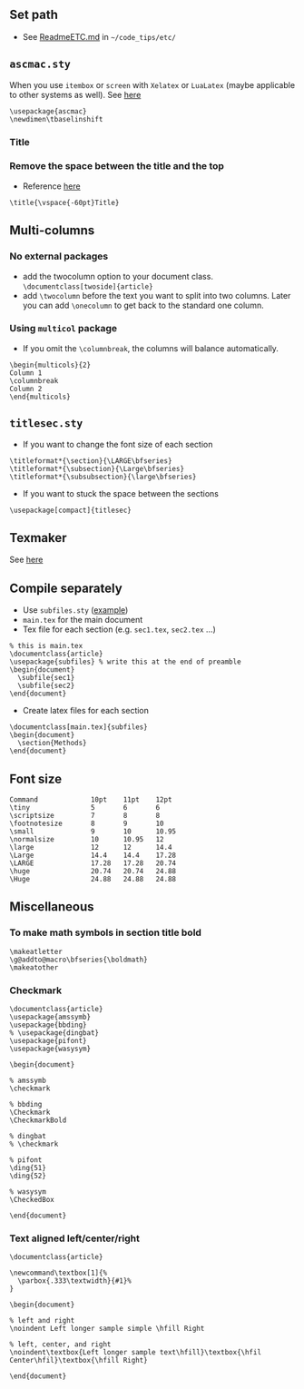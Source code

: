 ## Set path
* See [ReadmeETC.md](https://github.com/tomoya-sasaki/Tips/blob/master/etc/ReadmeETC.md) in `~/code_tips/etc/`

## `ascmac.sty`
When you use `itembox` or `screen` with `Xelatex` or `LuaLatex` (maybe applicable to other systems as well).
See [here](http://akitsu-sanae.hatenablog.com/entry/2017/09/25/134202)

```
\usepackage{ascmac}
\newdimen\tbaselinshift
```

### Title
### Remove the space between the title and the top
* Reference [here](https://tex.stackexchange.com/questions/123374/reduce-space-at-the-top-using-maketitle)

```
\title{\vspace{-60pt}Title}
```

## Multi-columns

### No external packages
* add the twocolumn option to your document class. `\documentclass[twoside]{article}`
* add `\twocolumn` before the text you want to split into two columns. Later you can add `\onecolumn` to get back to the standard one column.


### Using `multicol` package
* If you omit the `\columnbreak`, the columns will balance automatically.

```
\begin{multicols}{2}
Column 1
\columnbreak
Column 2
\end{multicols}
```

## `titlesec.sty`
* If you want to change the font size of each section

```
\titleformat*{\section}{\LARGE\bfseries}
\titleformat*{\subsection}{\Large\bfseries}
\titleformat*{\subsubsection}{\large\bfseries}
```
* If you want to stuck the space between the sections

```
\usepackage[compact]{titlesec}
```

## Texmaker
See [here](http://blog.livedoor.jp/ti5942/?p=63)

## Compile separately
* Use `subfiles.sty` ([example](https://tex.stackexchange.com/questions/7052/how-do-i-choose-which-sections-to-compile-from-a-latex-document))
* `main.tex` for the main document
* Tex file for each section (e.g. `sec1.tex`, `sec2.tex` ...)

```
% this is main.tex
\documentclass{article}
\usepackage{subfiles} % write this at the end of preamble
\begin{document}
  \subfile{sec1}
  \subfile{sec2}
\end{document}
```

* Create latex files for each section

```
\documentclass[main.tex]{subfiles}
\begin{document}
  \section{Methods}
\end{document}
```

## Font size
```
Command             10pt    11pt    12pt
\tiny               5       6       6
\scriptsize         7       8       8
\footnotesize       8       9       10
\small              9       10      10.95
\normalsize         10      10.95   12
\large              12      12      14.4
\Large              14.4    14.4    17.28
\LARGE              17.28   17.28   20.74
\huge               20.74   20.74   24.88
\Huge               24.88   24.88   24.88
```

## Miscellaneous
### To make math symbols in section title bold

```
\makeatletter
\g@addto@macro\bfseries{\boldmath}
\makeatother
```

### Checkmark

```
\documentclass{article}
\usepackage{amssymb}
\usepackage{bbding}
% \usepackage{dingbat}
\usepackage{pifont}
\usepackage{wasysym}

\begin{document}

% amssymb
\checkmark

% bbding
\Checkmark
\CheckmarkBold

% dingbat
% \checkmark

% pifont
\ding{51}
\ding{52}

% wasysym
\CheckedBox

\end{document}
```
### Text aligned left/center/right

```
\documentclass{article}

\newcommand\textbox[1]{%
  \parbox{.333\textwidth}{#1}%
}

\begin{document}

% left and right
\noindent Left longer sample simple \hfill Right

% left, center, and right
\noindent\textbox{Left longer sample text\hfill}\textbox{\hfil Center\hfil}\textbox{\hfill Right}

\end{document}
```


